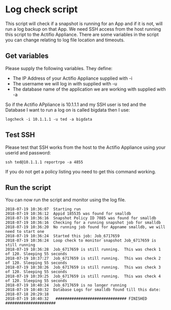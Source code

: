 # Log check script

This script will check if a snapshot is running for an App and if it is not, will run a log backup on that App.
We need SSH access from the host running this script to the Actifio Appliance.
There are some variables in the script you can change relating to log file location and timeouts.

##  Get variables

Please supply the following variables.  They define: 

* The IP Address of your Actifio Appliance supplied with -i
* The username we will log in with supplied with -u
* The database name of the application we are working with supplied with -a

So if the Actifio APpliance is 10.1.1.1 and my SSH user is ted and the Database I want to run a log on is called bigdata then I use:
```
logcheck -i 10.1.1.1 -u ted -a bigdata
```

## Test SSH

Please test that SSH works from the host to the Actifio Appliance using your userid and password:
```
ssh ted@10.1.1.1 reportrpo -a 4855
```
If you do not get a policy listing you need to get this command working.

## Run the script

You can now run the script and monitor using the log file. 
```
2018-07-19 10:36:07  Starting run
2018-07-19 10:36:12  Appid 185535 was found for smalldb
2018-07-19 10:36:16  Snapshot Policy ID 7085 was found for smalldb
2018-07-19 10:36:16  Checking for a running snapshot job for smalldb
2018-07-19 10:36:20  No running job found for Appname smalldb, we will need to start one
2018-07-19 10:36:24  Started this job: Job_6717659
2018-07-19 10:36:24  Loop check to monitor snapshot Job_6717659 is still running
2018-07-19 10:36:28  Job_6717659 is still running.  This was check 1 of 120. Sleeping 55 seconds
2018-07-19 10:37:27  Job_6717659 is still running.  This was check 2 of 120. Sleeping 55 seconds
2018-07-19 10:38:26  Job_6717659 is still running.  This was check 3 of 120. Sleeping 55 seconds
2018-07-19 10:39:25  Job_6717659 is still running.  This was check 4 of 120. Sleeping 55 seconds
2018-07-19 10:40:24  Job_6717659 is no longer running
2018-07-19 10:40:32  Database Logs for smalldb found till this date:  2018-07-18 20:29:18
2018-07-19 10:40:32   ############################### FINISHED ######################
```

